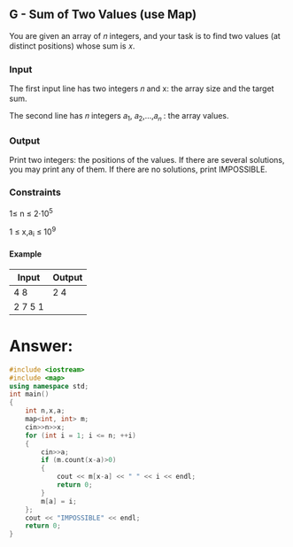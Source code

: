 ## G - Sum of Two Values (use Map)

You are given an array of 𝑛 integers, and your task is to find two values (at distinct positions) whose sum is 𝑥.

### Input

The first input line has two integers 𝑛 and x: the array size and the target sum.

The second line has 𝑛 integers 𝑎<sub>1</sub>, 𝑎<sub>2</sub>,…,𝑎<sub>𝑛</sub> : the array values.

### Output

Print two integers: the positions of the values. If there are several solutions, you may print any of them. If there are no solutions, print IMPOSSIBLE.

### Constraints

1≤ n ≤ 2⋅10<sup>5</sup>

1 ≤ x,a<sub>i</sub> ≤ 10<sup>9</sup>

#### Example

| Input            | Output         |
| ---------------- | -------------- |
| 4 8              | 2 4            |
| 2 7 5 1          |                |

# Answer:

```c++
#include <iostream>
#include <map>
using namespace std;
int main()
{
	int n,x,a;
	map<int, int> m;
	cin>>n>>x;
	for (int i = 1; i <= n; ++i)
	{
		cin>>a;
		if (m.count(x-a)>0)
		{
			cout << m[x-a] << " " << i << endl;
			return 0;
		}
		m[a] = i;
	};
	cout << "IMPOSSIBLE" << endl;
	return 0;
}
```
